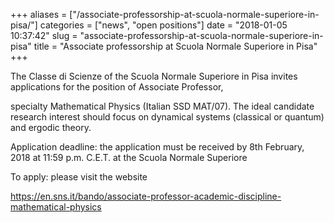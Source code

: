 +++
aliases = ["/associate-professorship-at-scuola-normale-superiore-in-pisa/"]
categories = ["news", "open positions"]
date = "2018-01-05 10:37:42"
slug = "associate-professorship-at-scuola-normale-superiore-in-pisa"
title = "Associate professorship at Scuola Normale Superiore in Pisa"
+++
<div>

The Classe di Scienze of the Scuola Normale Superiore in Pisa invites
applications for the position of Associate Professor,

</div>

<div>

specialty Mathematical Physics (Italian SSD MAT/07). The ideal candidate
research interest should focus on dynamical systems (classical or
quantum) and ergodic theory.

</div>

<div>

<div>

</div>

<div>

Application deadline: the application must be received by 8th February,
2018 at 11:59 p.m. C.E.T. at the Scuola Normale Superiore

</div>

<div>

</div>

</div>

<div>

To apply: please visit the website

</div>

<div>

</div>

<div>

<https://en.sns.it/bando/associate-professor-academic-discipline-mathematical-physics>

</div>
